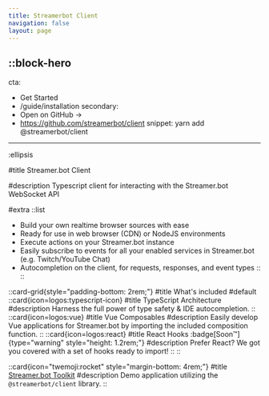 ```yaml
---
title: Streamerbot Client
navigation: false
layout: page
---
```


::block-hero
---
cta:
  - Get Started
  - /guide/installation
secondary:
  - Open on GitHub →
  - https://github.com/streamerbot/client
snippet: yarn add @streamerbot/client
---

:ellipsis

#title
Streamer.bot Client

#description
Typescript client for interacting with the Streamer.bot WebSocket API

#extra
  ::list
  - Build your own realtime browser sources with ease
  - Ready for use in web browser (CDN) or NodeJS environments
  - Execute actions on your Streamer.bot instance
  - Easily subscribe to events for all your enabled services in Streamer.bot (e.g. Twitch/YouTube Chat)
  - Autocompletion on the client, for requests, responses, and event types
  ::
::

::card-grid{style="padding-bottom: 2rem;"}
#title
What's included
#default
  ::card{icon=logos:typescript-icon}
  #title
  TypeScript Architecture
  #description
  Harness the full power of type safety & IDE autocompletion.
  ::
  ::card{icon=logos:vue}
  #title
  Vue Composables
  #description
  Easily develop Vue applications for Streamer.bot by importing the included composition function.
  ::
  ::card{icon=logos:react}
  #title
  React Hooks :badge[Soon™]{type="warning" style="height: 1.2rem;"}
  #description
  Prefer React? We got you covered with a set of hooks ready to import!
  ::
::

::card{icon="twemoji:rocket" style="margin-bottom: 4rem;"}
#title
[Streamer.bot Toolkit](https://toolkit.streamer.bot)
#description
Demo application utilizing the `@streamerbot/client` library.
::
